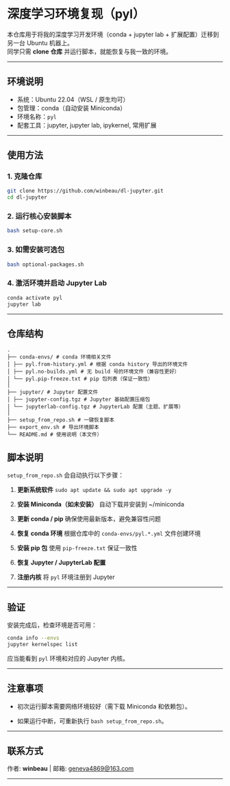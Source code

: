 # 深度学习环境复现（pyl）

本仓库用于将我的深度学习开发环境（conda + jupyter lab + 扩展配置）迁移到另一台 Ubuntu 机器上。  
同学只需 **clone 仓库** 并运行脚本，就能恢复与我一致的环境。

---

## 环境说明
- 系统：Ubuntu 22.04（WSL / 原生均可）
- 包管理：conda（自动安装 Miniconda）
- 环境名称：`pyl`
- 配套工具：jupyter, jupyter lab, ipykernel, 常用扩展

---

## 使用方法

### 1. 克隆仓库
```bash
git clone https://github.com/winbeau/dl-jupyter.git
cd dl-jupyter
```

### 2. 运行核心安装脚本
```bash
bash setup-core.sh
```

### 3. 如需安装可选包
```bash
bash optional-packages.sh
```

### 4. 激活环境并启动 Jupyter Lab
```bash
conda activate pyl
jupyter lab
```

---

## 仓库结构

```
.
├── conda-envs/ # conda 环境相关文件
│ ├── pyl.from-history.yml # 根据 conda history 导出的环境文件
│ ├── pyl.no-builds.yml # 无 build 号的环境文件（兼容性更好）
│ └── pyl.pip-freeze.txt # pip 包列表（保证一致性）
│
├── jupyter/ # Jupyter 配置文件
│ ├── jupyter-config.tgz # Jupyter 基础配置压缩包
│ └── jupyterlab-config.tgz # JupyterLab 配置（主题、扩展等）
│
├── setup_from_repo.sh # 一键恢复脚本
├── export_env.sh # 导出环境脚本
└── README.md # 使用说明（本文件）
```

## 脚本说明

`setup_from_repo.sh` 会自动执行以下步骤：

1. **更新系统软件**
`
sudo apt update && sudo apt upgrade -y
`

2. **安装 Miniconda（如未安装）**
自动下载并安装到 ~/miniconda

3. **更新 conda / pip**
确保使用最新版本，避免兼容性问题

4. **恢复 conda 环境**
根据仓库中的 `conda-envs/pyl.*.yml` 文件创建环境

5. **安装 pip 包**
使用 `pip-freeze.txt` 保证一致性

6. **恢复 Jupyter / JupyterLab 配置**

7. **注册内核**
将 `pyl` 环境注册到 Jupyter

---

## 验证

安装完成后，检查环境是否可用：

```bash
conda info --envs
jupyter kernelspec list
```

应当能看到 `pyl` 环境和对应的 Jupyter 内核。

---

## 注意事项

- 初次运行脚本需要网络环境较好（需下载 Miniconda 和依赖包）。

- 如果运行中断，可重新执行 `bash setup_from_repo.sh`。

---

## 联系方式

作者: **winbeau** | 
邮箱: geneva4869@163.com

---
